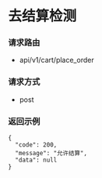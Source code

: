 # 去结算检测

### 请求路由

* api/v1/cart/place_order

### 请求方式

* post

### 返回示例

```
{
  "code": 200,
  "message": "允许结算",
  "data": null
}
```
